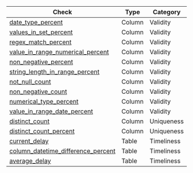 

| Check                                                                                                                                           | Type   | Category   |
|-------------------------------------------------------------------------------------------------------------------------------------------------|--------|------------|
| [date_type_percent](../../check_reference/validity/date_type_percent/date_type_percent.md)                                                      | Column | Validity   |
| [values_in_set_percent](../../check_reference/validity/values_in_set_percent/values_in_set_percent.md)                                          | Column | Validity   |
| [regex_match_percent](../../check_reference/validity/regex_match_percent/regex_match_percent.md)                                                | Column | Validity   |
| [value_in_range_numerical_percent](../../check_reference/validity/value_in_range_numerical_percent/value_in_range_numerical_percent.md)         | Column | Validity   |
| [non_negative_percent](../../check_reference/validity/non_negative_percent/non_negative_percent.md )                                            | Column | Validity   |
| [string_length_in_range_percent](../../check_reference/validity/string_length_in_range_percent/string_length_in_range_percent.md)               | Column | Validity   |
| [not_null_count](../../check_reference/validity/not_null_count/not_null_count.md)                                                               | Column | Validity   |
| [non_negative_count](../../check_reference/validity/non_negative_count/non_negative_count.md)                                                   | Column | Validity   |
| [numerical_type_percent](../../check_reference/validity/numerical_type_percent/numerical_type_percent.md)                                       | Column | Validity   |
| [value_in_range_date_percent](../../check_reference/validity/value_in_range_date_percent/value_in_range_date_percent.md)                        | Column | Validity   |
| [distinct_count](../../check_reference/uniqueness/distinct_count/distinct_count.md)                                                             | Column | Uniqueness |
| [distinct_count_percent](../../check_reference/uniqueness/distinct_count_percent/distinct_count_percent.md)                                     | Column | Uniqueness |
| [current_delay](../../check_reference/timeliness/current_delay/current_delay.md)                                                                | Table  | Timeliness |
| [column_datetime_difference_percent](../../check_reference/timeliness/column_datetime_difference_percent/column_datetime_difference_percent.md) | Table  | Timeliness |
| [average_delay](../../check_reference/timeliness/average_delay/average_delay.md)                                                                | Table  | Timeliness |